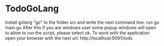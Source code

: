 # TodoGoLang
Install golang
"go" to the folder src and write the next command line:
run go main.go
After this if you are windows user some popup windows will open to allow to run the script, please select ok.
To work with the application open your browser with the next url:
http://localhost:9091/todo
